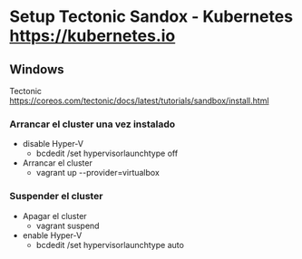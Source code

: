 # Setup Tectonic Sandox - Kubernetes <https://kubernetes.io>

## Windows

Tectonic <https://coreos.com/tectonic/docs/latest/tutorials/sandbox/install.html>

### Arrancar el cluster una vez instalado

- disable Hyper-V
  - bcdedit /set hypervisorlaunchtype off
- Arrancar el cluster
  - vagrant up --provider=virtualbox

### Suspender el cluster

- Apagar el cluster
  - vagrant suspend
- enable Hyper-V
  - bcdedit /set hypervisorlaunchtype auto

